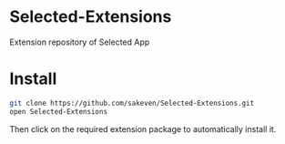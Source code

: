 # Selected-Extensions

Extension repository of Selected App

# Install

```zsh
git clone https://github.com/sakeven/Selected-Extensions.git
open Selected-Extensions
```

Then click on the required extension package to automatically install it.
